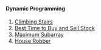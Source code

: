#### **Dynamic Programming**

1. [Climbing Stairs](/interview-questions/easy-questions/dynamic-programming/climb-stairs.md)
2. [Best Time to Buy and Sell Stock](/interview-questions/easy-questions/dynamic-programming/best-time-to-buy-sell-stock.md)
3. [Maximum Subarray](/interview-questions/easy-questions/dynamic-programming/maximum-sub-array.md)
4. [House Robber](/interview-questions/easy-questions/dynamic-programming/house-robber.md)



